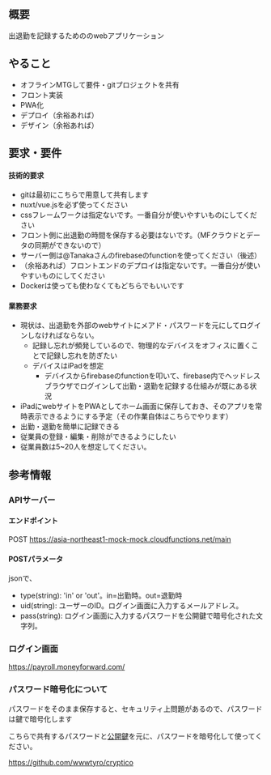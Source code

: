 ## 概要

出退勤を記録するためののwebアプリケーション

## やること

- オフラインMTGして要件・gitプロジェクトを共有
- フロント実装
- PWA化
- デプロイ（余裕あれば）
- デザイン（余裕あれば）

## 要求・要件

#### 技術的要求
- gitは最初にこちらで用意して共有します
- nuxt/vue.jsを必ず使ってください
- cssフレームワークは指定ないです。一番自分が使いやすいものにしてください
- フロント側に出退勤の時間を保存する必要はないです。（MFクラウドとデータの同期ができないので）
- サーバー側は@Tanakaさんのfirebaseのfunctionを使ってください（後述）
- （余裕あれば）フロントエンドのデプロイは指定ないです。一番自分が使いやすいものにしてください
- Dockerは使っても使わなくてもどちらでもいいです

#### 業務要求
- 現状は、出退勤を外部のwebサイトにメアド・パスワードを元にしてログインしなければならない。
    - 記録し忘れが頻発しているので、物理的なデバイスをオフィスに置くことで記録し忘れを防ぎたい
    - デバイスはiPadを想定
      - デバイスからfirebaseのfunctionを叩いて、firebase内でヘッドレスブラウザでログインして出勤・退勤を記録する仕組みが既にある状況
- iPadにwebサイトをPWAとしてホーム画面に保存しておき、そのアプリを常時表示できるようにする予定（その作業自体はこちらでやります）
- 出勤・退勤を簡単に記録できる
- 従業員の登録・編集・削除ができるようにしたい
- 従業員数は5~20人を想定してください。

## 参考情報

### APIサーバー

#### エンドポイント
POST https://asia-northeast1-mock-mock.cloudfunctions.net/main

#### POSTパラメータ
jsonで、

- type(string): 'in' or 'out'。in=出勤時。out=退勤時
- uid(string): ユーザーのID。ログイン画面に入力するメールアドレス。
- pass(string): ログイン画面に入力するパスワードを公開鍵で暗号化された文字列。

### ログイン画面
https://payroll.moneyforward.com/

### パスワード暗号化について

パスワードをそのまま保存すると、セキュリティ上問題があるので、パスワードは鍵で暗号化します

こちらで共有するパスワードと[公開鍵](./public.key)を元に、パスワードを暗号化して使ってください。

https://github.com/wwwtyro/cryptico

